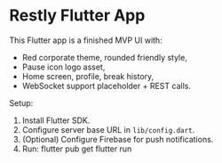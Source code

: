 # Restly Flutter App

This Flutter app is a finished MVP UI with:
- Red corporate theme, rounded friendly style,
- Pause icon logo asset,
- Home screen, profile, break history,
- WebSocket support placeholder + REST calls.

Setup:
1. Install Flutter SDK.
2. Configure server base URL in `lib/config.dart`.
3. (Optional) Configure Firebase for push notifications.
4. Run:
   flutter pub get
   flutter run
